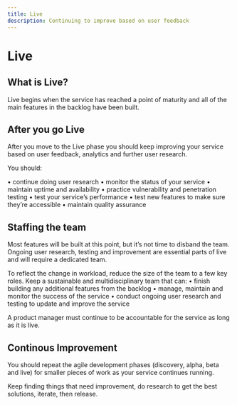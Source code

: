 ```yaml
---
title: Live
description: Continuing to improve based on user feedback
---
```


# Live

## What is Live?

Live begins when the service has reached a point of maturity and all of the main features in the backlog have been built.

## After you go Live

After you move to the Live phase you should keep improving your service based on user feedback, analytics and further user research.

You should:

• continue doing user research
• monitor the status of your service
• maintain uptime and availability
• practice vulnerability and penetration testing
• test your service’s performance
• test new features to make sure they’re accessible
• maintain quality assurance

## Staffing the team
Most features will be built at this point, but it’s not time to disband the team. Ongoing user research, testing and improvement are essential parts of live and will require a dedicated team.

To reflect the change in workload, reduce the size of the team to a few key roles. Keep a sustainable and multidisciplinary team that can:
•	finish building any additional features from the backlog
•	manage, maintain and monitor the success of the service
•	conduct ongoing user research and testing to update and improve the service

A product manager must continue to be accountable for the service as long as it is live.

## Continous Improvement

You should repeat the agile development phases (discovery, alpha, beta and live) for smaller pieces of work as your service continues running.

Keep finding things that need improvement, do research to get the best solutions, iterate, then release.
